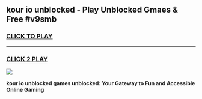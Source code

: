 
## kour io unblocked - Play Unblocked Gmaes & Free #v9smb
<h3>
<a href="https://news.freeplayer.one?title=kour_io_unblocked&ref=03M">CLICK TO PLAY</a></h3>
<hr>

<h3>
<a href="https://news.freeplayer.one?title=kour_io_unblocked&ref=03M">CLICK 2 PLAY</a>
  
</h3>

<a href="https://news.freeplayer.one?title=kour_io_unblocked&ref=03M"><img src="https://clearcache.store/games.png"></a>


**kour io unblocked games unblocked: Your Gateway to Fun and Accessible Online Gaming**
